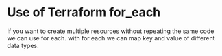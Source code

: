 # Use of Terraform for_each 

If you want to create multiple resources without repeating the same code we can use for each.
with for each we can map key and value of different data types.